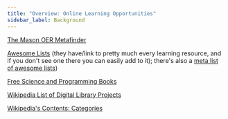 ```yaml
---
title: "Overview: Online Learning Opportunities"
sidebar_label: Background
---
```


[The Mason OER Metafinder](https://oer.deepwebaccess.com/oer/desktop/en/search.html)

[Awesome Lists](https://awesomerank.github.io) (they have/link to pretty much every learning resource, and if you don't see one there you can easily add to it); there's also a [meta list of awesome lists​](https://github.com/jonatasbaldin/awesome-awesome-awesome))

[Free Science and Programming Books](https://github.com/search?q=org%3AEbookFoundation+free+book)

[Wikipedia List of Digital Library Projects](https://en.wikipedia.org/wiki/List_of_digital_library_projects)

[Wikipedia's Contents: Categories](https://en.wikipedia.org/wiki/Wikipedia:Contents/Categories)
